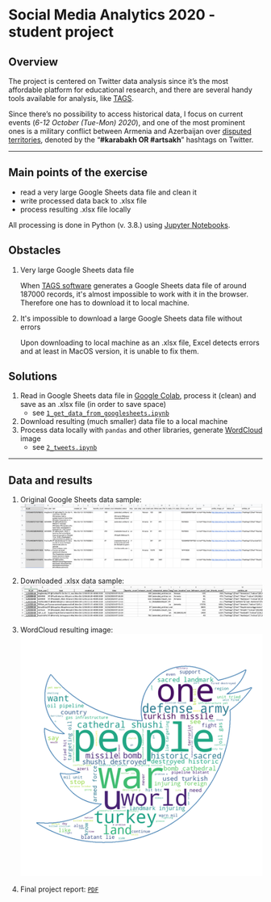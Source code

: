 # Social Media Analytics 2020 - student project
  
  
## Overview

The project is centered on Twitter data analysis since it’s the most affordable platform for educational research, and there are several handy tools available for analysis, like [TAGS](https://tags.hawksey.info/).

Since there’s no possibility to access historical data, I focus on current events (_6-12 October (Tue-Mon) 2020_), and one of the most prominent ones is a military conflict between Armenia and Azerbaijan over [disputed territories](https://en.wikipedia.org/wiki/Nagorno-Karabakh), denoted by the “**#karabakh OR #artsakh**” hashtags on Twitter.

---

## Main points of the exercise

- read a very large Google Sheets data file and clean it
- write processed data back to .xlsx file
- process resulting .xlsx file locally

All processing is done in Python (v. 3.8.) using [Jupyter Notebooks](https://jupyter.org/).
  
  
## Obstacles

1. Very large Google Sheets data file

   When [TAGS software](https://tags.hawksey.info/) generates a Google Sheets data file of around 187000 records, it's almost impossible to work with it in the browser. Therefore one has to download it to local machine.

2. It's impossible to download a large Google Sheets data file without errors

   Upon downloading to local machine as an .xlsx file, Excel detects errors and at least in MacOS version, it is unable to fix them.
  
  
## Solutions

1. Read in Google Sheets data file in [Google Colab](https://colab.research.google.com/), process it (clean) and save as an .xlsx file (in order to save space)
   - see [`1_get_data_from_googlesheets.ipynb`](1_get_data_from_googlesheets.ipynb)
2. Download resulting (much smaller) data file to a local machine
3. Process data locally with `pandas` and other libraries, generate [WordCloud](https://en.wikipedia.org/wiki/Tag_cloud) image
   - see [`2_tweets.ipynb`](2_tweets.ipynb)

---

## Data and results

1. Original Google Sheets data sample:
   ![data_sample_original_GoogleSheets.png](data/data_sample_original_GoogleSheets.png)

2. Downloaded .xlsx data sample:
   ![data_sample_downloaded.png](data/data_sample_downloaded.png)

3. WordCloud resulting image:
   ![wordcloud.png](wordcloud.png)

4. Final project report: [`PDF`](Project_Report.pdf)

